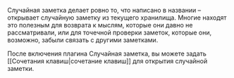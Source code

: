 Случайная заметка делает ровно то, что написано в названии – открывает случайную заметку из текущего хранилища. Многие находят это полезным для возврата к мыслям, которые они давно не рассматривали, или для точечной проверки заметок, которые они, возможно, забыли связать с другими заметками.

После включения плагина Случайная заметка, вы можете задать [[Сочетания клавиш|сочетание клавиш]] для открытия случайной заметки.